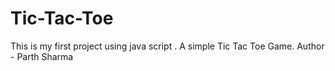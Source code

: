 # Tic-Tac-Toe
This is my first project using java script . A simple Tic Tac Toe Game. 
Author - Parth Sharma

